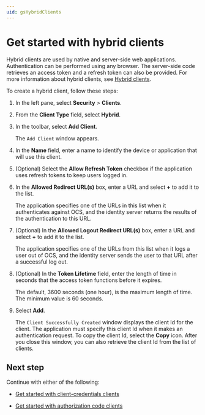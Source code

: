 ```yaml
---
uid: gsHybridClients
---
```


# Get started with hybrid clients

Hybrid clients are used by native and server-side web applications. Authentication can be performed using any browser. The server-side code retrieves an access token and a refresh token can also be provided. For more information about hybrid clients, see [Hybrid clients](xref:ccClients#hybrid-client).

To create a hybrid client, follow these steps:

1. In the left pane, select **Security** > **Clients**.

1. From the **Client Type** field, select **Hybrid**.

1. In the toolbar, select **Add Client**.

   The `Add Client` window appears.

1.  In the **Name** field, enter a name to identify the device or application that will use this client.   

1. (Optional) Select the **Allow Refresh Token** checkbox if the application uses refresh tokens to keep users logged in.

1. In the **Allowed Redirect URL(s)** box, enter a URL and select **+** to add it to the list.  
   
   The application specifies one of the URLs in this list when it authenticates against OCS, and the identity server returns the results of the authentication to this URL.

1. (Optional) In the **Allowed Logout Redirect URL(s)** box, enter a URL and select **+** to add it to the list.  
   
   The application specifies one of the URLs from this list when it logs a user out of OCS, and the identity server sends the user to that URL after a successful log out.

1. (Optional) In the **Token Lifetime** field, enter the length of time in seconds that the access token functions before it expires. 

   The default, 3600 seconds (one hour), is the maximum length of time. The minimum value is 60 seconds.

1. Select **Add**.  

   The `Client Successfully Created` window displays the client Id for the client. The application must specify this client Id when it makes an authentication request. To copy the client Id, select the **Copy** icon. After you close this window, you can also retrieve the client Id from the list of clients.

## Next step

Continue with either of the following: 

- [Get started with client-credentials clients](xref:gsClientCredentialsClients) 

- [Get started with authorization code clients](xref:gsAuthorizationCodeClients)

